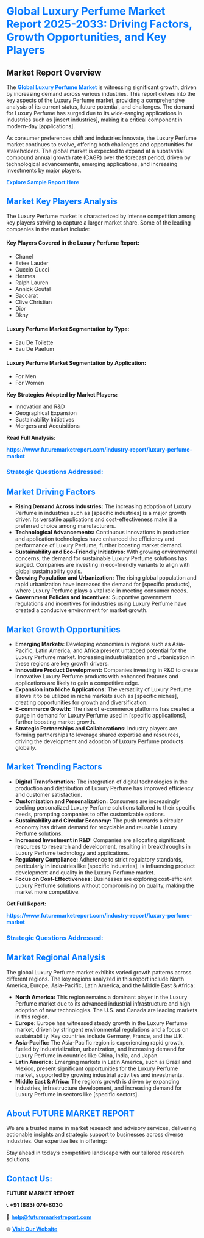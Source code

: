 <h1 style="color: #007BFF;">Global Luxury Perfume Market Report 2025-2033: Driving Factors, Growth Opportunities, and Key Players</h1>

<section id="overview">
<h2>Market Report Overview</h2>
<p>The <a href="https://www.futuremarketreport.com/industry-report/luxury-perfume-market" style="color: #007BFF; text-decoration: none;"><strong>Global Luxury Perfume Market</strong></a> is witnessing significant growth, driven by increasing demand across various industries. This report delves into the key aspects of the Luxury Perfume market, providing a comprehensive analysis of its current status, future potential, and challenges. The demand for Luxury Perfume has surged due to its wide-ranging applications in industries such as [insert industries], making it a critical component in modern-day [applications].</p>
<p>As consumer preferences shift and industries innovate, the Luxury Perfume market continues to evolve, offering both challenges and opportunities for stakeholders. The global market is expected to expand at a substantial compound annual growth rate (CAGR) over the forecast period, driven by technological advancements, emerging applications, and increasing investments by major players.</p>
</section>

<section id="overview">
<p><a href="https://www.futuremarketreport.com/request-sample/reportId=34869" style="color: #007BFF; text-decoration: none;"><strong>Explore Sample Report Here</strong></a></p>
</section>

<section id="key-players">
<h2 style="color: #007BFF;">Market Key Players Analysis</h2>
<p>The Luxury Perfume market is characterized by intense competition among key players striving to capture a larger market share. Some of the leading companies in the market include:</p>
<h4>Key Players Covered in the Luxury Perfume Report:</h4>
<ul><li>Chanel</li><li>Estee Lauder</li><li>Guccio Gucci</li><li>Hermes</li><li>Ralph Lauren</li><li>Annick Goutal</li><li>Baccarat</li><li>Clive Christian</li><li>Dior</li><li>Dkny</li></ul>
<h4>Luxury Perfume Market Segmentation by Type:</h4>
<ul><li>Eau De Toilette</li><li>Eau De Paefum</li></ul>

<h4>Luxury Perfume Market Segmentation by Application:</h4>
<ul><li>For Men</li><li>For Women</li></ul>
<p><strong>Key Strategies Adopted by Market Players:</strong></p>
<ul>
<li>Innovation and R&D</li>
<li>Geographical Expansion</li>
<li>Sustainability Initiatives</li>
<li>Mergers and Acquisitions</li>
</ul>
</section>

<section>
<p><strong>Read Full Analysis: </strong></p><a href="https://www.futuremarketreport.com/industry-report/luxury-perfume-market" style="color: #007BFF; text-decoration: none;"><strong>https://www.futuremarketreport.com/industry-report/luxury-perfume-market</strong></a>
<h3 style="color: #007BFF;">Strategic Questions Addressed:</h3>
</section>

<section id="driving-factors">
<h2 style="color: #007BFF;">Market Driving Factors</h2>
<ul>
<li><strong>Rising Demand Across Industries:</strong> The increasing adoption of Luxury Perfume in industries such as [specific industries] is a major growth driver. Its versatile applications and cost-effectiveness make it a preferred choice among manufacturers.</li>
<li><strong>Technological Advancements:</strong> Continuous innovations in production and application technologies have enhanced the efficiency and performance of Luxury Perfume, further boosting market demand.</li>
<li><strong>Sustainability and Eco-Friendly Initiatives:</strong> With growing environmental concerns, the demand for sustainable Luxury Perfume solutions has surged. Companies are investing in eco-friendly variants to align with global sustainability goals.</li>
<li><strong>Growing Population and Urbanization:</strong> The rising global population and rapid urbanization have increased the demand for [specific products], where Luxury Perfume plays a vital role in meeting consumer needs.</li>
<li><strong>Government Policies and Incentives:</strong> Supportive government regulations and incentives for industries using Luxury Perfume have created a conducive environment for market growth.</li>
</ul>
</section>

<section id="growth-opportunities">
<h2 style="color: #007BFF;">Market Growth Opportunities</h2>
<ul>
<li><strong>Emerging Markets:</strong> Developing economies in regions such as Asia-Pacific, Latin America, and Africa present untapped potential for the Luxury Perfume market. Increasing industrialization and urbanization in these regions are key growth drivers.</li>
<li><strong>Innovative Product Development:</strong> Companies investing in R&D to create innovative Luxury Perfume products with enhanced features and applications are likely to gain a competitive edge.</li>
<li><strong>Expansion into Niche Applications:</strong> The versatility of Luxury Perfume allows it to be utilized in niche markets such as [specific niches], creating opportunities for growth and diversification.</li>
<li><strong>E-commerce Growth:</strong> The rise of e-commerce platforms has created a surge in demand for Luxury Perfume used in [specific applications], further boosting market growth.</li>
<li><strong>Strategic Partnerships and Collaborations:</strong> Industry players are forming partnerships to leverage shared expertise and resources, driving the development and adoption of Luxury Perfume products globally.</li>
</ul>
</section>

<section id="trending-factors">
<h2 style="color: #007BFF;">Market Trending Factors</h2>
<ul>
<li><strong>Digital Transformation:</strong> The integration of digital technologies in the production and distribution of Luxury Perfume has improved efficiency and customer satisfaction.</li>
<li><strong>Customization and Personalization:</strong> Consumers are increasingly seeking personalized Luxury Perfume solutions tailored to their specific needs, prompting companies to offer customizable options.</li>
<li><strong>Sustainability and Circular Economy:</strong> The push towards a circular economy has driven demand for recyclable and reusable Luxury Perfume solutions.</li>
<li><strong>Increased Investment in R&D:</strong> Companies are allocating significant resources to research and development, resulting in breakthroughs in Luxury Perfume technology and applications.</li>
<li><strong>Regulatory Compliance:</strong> Adherence to strict regulatory standards, particularly in industries like [specific industries], is influencing product development and quality in the Luxury Perfume market.</li>
<li><strong>Focus on Cost-Effectiveness:</strong> Businesses are exploring cost-efficient Luxury Perfume solutions without compromising on quality, making the market more competitive.</li>
</ul>
</section>

<section>
<p><strong>Get Full Report: </strong></p><a href="https://www.futuremarketreport.com/industry-report/luxury-perfume-market" style="color: #007BFF; text-decoration: none;"><strong>https://www.futuremarketreport.com/industry-report/luxury-perfume-market</strong></a>
<h3 style="color: #007BFF;">Strategic Questions Addressed:</h3>
</section>


<section id="regional-analysis">
<h2 style="color: #007BFF;">Market Regional Analysis</h2>
<p>The global Luxury Perfume market exhibits varied growth patterns across different regions. The key regions analyzed in this report include North America, Europe, Asia-Pacific, Latin America, and the Middle East & Africa:</p>
<ul>
<li><strong>North America:</strong> This region remains a dominant player in the Luxury Perfume market due to its advanced industrial infrastructure and high adoption of new technologies. The U.S. and Canada are leading markets in this region.</li>
<li><strong>Europe:</strong> Europe has witnessed steady growth in the Luxury Perfume market, driven by stringent environmental regulations and a focus on sustainability. Key countries include Germany, France, and the U.K.</li>
<li><strong>Asia-Pacific:</strong> The Asia-Pacific region is experiencing rapid growth, fueled by industrialization, urbanization, and increasing demand for Luxury Perfume in countries like China, India, and Japan.</li>
<li><strong>Latin America:</strong> Emerging markets in Latin America, such as Brazil and Mexico, present significant opportunities for the Luxury Perfume market, supported by growing industrial activities and investments.</li>
<li><strong>Middle East & Africa:</strong> The region’s growth is driven by expanding industries, infrastructure development, and increasing demand for Luxury Perfume in sectors like [specific sectors].</li>
</ul>
</section>

<footer>
<h2 style="color: #007BFF;">About FUTURE MARKET REPORT</h2>
<p>We are a trusted name in market research and advisory services, delivering actionable insights and strategic support to businesses across diverse industries. Our expertise lies in offering:</p>

<p>Stay ahead in today’s competitive landscape with our tailored research solutions.</p>

<h2 style="color: #007BFF;">Contact Us:</h2>
<p><strong>FUTURE MARKET REPORT</strong></p>
<p>📞 <strong>+91 (883) 074-8030</strong></p>
<p>📧 <strong><a href="mailto:help@futuremarketreport.com" style="color: #007BFF;">help@futuremarketreport.com</a></strong></p>
<p>🌐 <strong><a href="https://www.futuremarketreport.com/" style="color: #007BFF;">Visit Our Website</a></strong></p>
</footer>